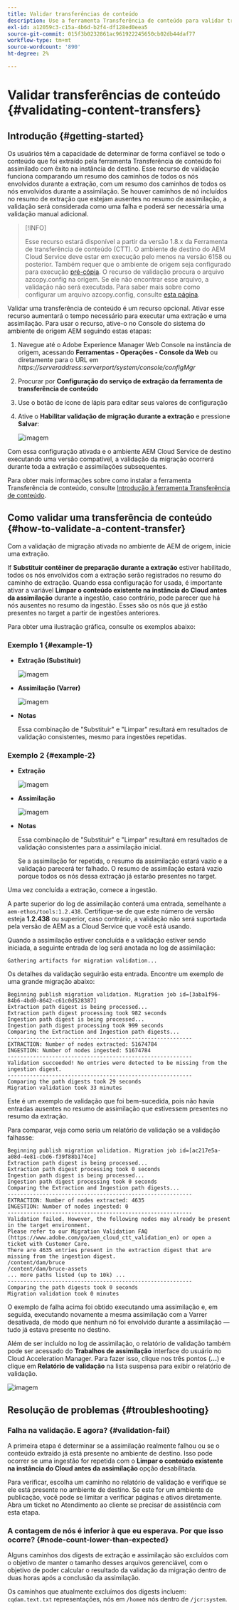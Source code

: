 ```yaml
---
title: Validar transferências de conteúdo
description: Use a ferramenta Transferência de conteúdo para validar transferências de conteúdo
exl-id: a12059c3-c15a-4b6d-b2f4-df128ed0eea5
source-git-commit: 015f3b0232861ac961922245650cb02db44daf77
workflow-type: tm+mt
source-wordcount: '890'
ht-degree: 2%

---
```


# Validar transferências de conteúdo {#validating-content-transfers}

## Introdução {#getting-started}

Os usuários têm a capacidade de determinar de forma confiável se todo o conteúdo que foi extraído pela ferramenta Transferência de conteúdo foi assimilado com êxito na instância de destino. Esse recurso de validação funciona comparando um resumo dos caminhos de todos os nós envolvidos durante a extração, com um resumo dos caminhos de todos os nós envolvidos durante a assimilação. Se houver caminhos de nó incluídos no resumo de extração que estejam ausentes no resumo de assimilação, a validação será considerada como uma falha e poderá ser necessária uma validação manual adicional.

>[!INFO]
>
>Esse recurso estará disponível a partir da versão 1.8.x da Ferramenta de transferência de conteúdo (CTT). O ambiente de destino do AEM Cloud Service deve estar em execução pelo menos na versão 6158 ou posterior. Também requer que o ambiente de origem seja configurado para execução [pré-cópia](/help/journey-migration/content-transfer-tool/using-content-transfer-tool/handling-large-content-repositories.md#setting-up-pre-copy-step). O recurso de validação procura o arquivo azcopy.config na origem. Se ele não encontrar esse arquivo, a validação não será executada. Para saber mais sobre como configurar um arquivo azcopy.config, consulte [esta página](/help/journey-migration/content-transfer-tool/using-content-transfer-tool/handling-large-content-repositories.md#configure-azcopy-config-file).

Validar uma transferência de conteúdo é um recurso opcional. Ativar esse recurso aumentará o tempo necessário para executar uma extração e uma assimilação. Para usar o recurso, ative-o no Console do sistema do ambiente de origem AEM seguindo estas etapas:

1. Navegue até o Adobe Experience Manager Web Console na instância de origem, acessando **Ferramentas - Operações - Console da Web** ou diretamente para o URL em *https://serveraddress:serverport/system/console/configMgr*
1. Procurar por **Configuração do serviço de extração da ferramenta de transferência de conteúdo**
1. Use o botão de ícone de lápis para editar seus valores de configuração
1. Ative o **Habilitar validação de migração durante a extração** e pressione **Salvar**:

   ![imagem](/help/journey-migration/content-transfer-tool/assets/CTTvalidation1.png)

Com essa configuração ativada e o ambiente AEM Cloud Service de destino executando uma versão compatível, a validação da migração ocorrerá durante toda a extração e assimilações subsequentes.

Para obter mais informações sobre como instalar a ferramenta Transferência de conteúdo, consulte [Introdução à ferramenta Transferência de conteúdo](/help/journey-migration/content-transfer-tool/using-content-transfer-tool/getting-started-content-transfer-tool.md).

## Como validar uma transferência de conteúdo {#how-to-validate-a-content-transfer}

Com a validação de migração ativada no ambiente de AEM de origem, inicie uma extração.

If **Substituir contêiner de preparação durante a extração** estiver habilitado, todos os nós envolvidos com a extração serão registrados no resumo do caminho de extração. Quando essa configuração for usada, é importante ativar a variável **Limpar o conteúdo existente na instância do Cloud antes da assimilação** durante a ingestão, caso contrário, pode parecer que há nós ausentes no resumo da ingestão. Esses são os nós que já estão presentes no target a partir de ingestões anteriores.

Para obter uma ilustração gráfica, consulte os exemplos abaixo:

### Exemplo 1 {#example-1}

* **Extração (Substituir)**

   ![imagem](/help/journey-migration/content-transfer-tool/assets-ctt/validation-01.png)

* **Assimilação (Varrer)**

   ![imagem](/help/journey-migration/content-transfer-tool/assets-ctt/validation-02.png)

* **Notas**

   Essa combinação de &quot;Substituir&quot; e &quot;Limpar&quot; resultará em resultados de validação consistentes, mesmo para ingestões repetidas.

### Exemplo 2 {#example-2}

* **Extração**

   ![imagem](/help/journey-migration/content-transfer-tool/assets-ctt/validation-03.png)

* **Assimilação**

   ![imagem](/help/journey-migration/content-transfer-tool/assets-ctt/validation-04.png)

* **Notas**

   Essa combinação de &quot;Substituir&quot; e &quot;Limpar&quot; resultará em resultados de validação consistentes para a assimilação inicial.

   Se a assimilação for repetida, o resumo da assimilação estará vazio e a validação parecerá ter falhado. O resumo de assimilação estará vazio porque todos os nós dessa extração já estarão presentes no target.

Uma vez concluída a extração, comece a ingestão.

A parte superior do log de assimilação conterá uma entrada, semelhante a `aem-ethos/tools:1.2.438`. Certifique-se de que este número de versão esteja **1.2.438** ou superior, caso contrário, a validação não será suportada pela versão de AEM as a Cloud Service que você está usando.

Quando a assimilação estiver concluída e a validação estiver sendo iniciada, a seguinte entrada de log será anotada no log de assimilação:

```
Gathering artifacts for migration validation...  
```

Os detalhes da validação seguirão esta entrada. Encontre um exemplo de uma grande migração abaixo:

```
Beginning publish migration validation. Migration job id=[3aba1f96-84b6-4bd0-8642-c61c0d528387]
Extraction path digest is being processed...
Extraction path digest processing took 982 seconds
Ingestion path digest is being processed...
Ingestion path digest processing took 999 seconds
Comparing the Extraction and Ingestion path digests...
----------------------------------------------------------
EXTRACTION: Number of nodes extracted: 51674784
INGESTION: Number of nodes ingested: 51674784
----------------------------------------------------------
Validation succeeded! No entries were detected to be missing from the ingestion digest.
----------------------------------------------------------
Comparing the path digests took 29 seconds
Migration validation took 33 minutes
```

Este é um exemplo de validação que foi bem-sucedida, pois não havia entradas ausentes no resumo de assimilação que estivessem presentes no resumo da extração.

Para comparar, veja como seria um relatório de validação se a validação falhasse:

```
Beginning publish migration validation. Migration job id=[ac217e5a-a08d-4e81-cbd6-f39f88b174ce]
Extraction path digest is being processed...
Extraction path digest processing took 0 seconds
Ingestion path digest is being processed...
Ingestion path digest processing took 0 seconds
Comparing the Extraction and Ingestion path digests...
----------------------------------------------------------
EXTRACTION: Number of nodes extracted: 4635
INGESTION: Number of nodes ingested: 0
----------------------------------------------------------
Validation failed. However, the following nodes may already be present in the target environment.
Please refer to our Migration Validation FAQ (https://www.adobe.com/go/aem_cloud_ctt_validation_en) or open a ticket with Customer Care.
There are 4635 entries present in the extraction digest that are missing from the ingestion digest.
/content/dam/bruce
/content/dam/bruce-assets
... more paths listed (up to 10k) ...
----------------------------------------------------------
Comparing the path digests took 0 seconds
Migration validation took 0 minutes
```

O exemplo de falha acima foi obtido executando uma assimilação e, em seguida, executando novamente a mesma assimilação com a Varrer desativada, de modo que nenhum nó foi envolvido durante a assimilação — tudo já estava presente no destino.

Além de ser incluído no log de assimilação, o relatório de validação também pode ser acessado do **Trabalhos de assimilação** interface do usuário no Cloud Acceleration Manager. Para fazer isso, clique nos três pontos (**...**) e clique em **Relatório de validação** na lista suspensa para exibir o relatório de validação.


![imagem](/help/journey-migration/content-transfer-tool/assets-ctt/CTTvalidationreportnew.png)

## Resolução de problemas {#troubleshooting}

### Falha na validação. E agora? {#validation-fail}

A primeira etapa é determinar se a assimilação realmente falhou ou se o conteúdo extraído já está presente no ambiente de destino. Isso pode ocorrer se uma ingestão for repetida com o **Limpar o conteúdo existente na instância do Cloud antes da assimilação** opção desabilitada.

Para verificar, escolha um caminho no relatório de validação e verifique se ele está presente no ambiente de destino. Se este for um ambiente de publicação, você pode se limitar a verificar páginas e ativos diretamente. Abra um ticket no Atendimento ao cliente se precisar de assistência com esta etapa.

### A contagem de nós é inferior à que eu esperava. Por que isso ocorre? {#node-count-lower-than-expected}

Alguns caminhos dos digests de extração e assimilação são excluídos com o objetivo de manter o tamanho desses arquivos gerenciável, com o objetivo de poder calcular o resultado da validação da migração dentro de duas horas após a conclusão da assimilação.

Os caminhos que atualmente excluímos dos digests incluem: `cqdam.text.txt` representações, nós em `/home`e nós dentro de `/jcr:system`.
